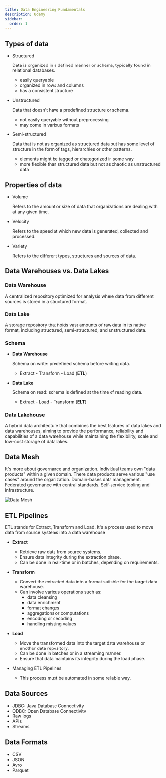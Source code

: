 ```yaml
---
title: Data Engineering Fundamentals
description: Udemy
sidebar:
  order: 1
---
```


## Types of data

- Structured

  Data is organized in a defined manner or schema, typically found in relational databases.

  - easily queryable
  - organized in rows and columns
  - has a consistent structure

- Unstructured

  Data that doesn't have a predefined structure or schema.

  - not easily queryable without preprocessing
  - may come in various formats

- Semi-structured

  Data that is not as organized as structured data but has some level  of structure in the form of tags, hierarchies or other patterns.

  - elements might be tagged or chategorized in some way
  - more flexible than structured data but not as chaotic as unstructured data

## Properties of data

- Volume
  
  Refers to the amount or size of data that organizations are dealing with at any given time.

- Velocity
  
  Refers to the speed at which new data is generated, collected and processed.

- Variety

  Refers to the different types, structures and sources of data.

## Data Warehouses vs. Data Lakes

### Data Warehouse

  A centralized repository optimized  for analysis where data from different sources is stored in a structured format.

### Data Lake

  A storage repository that holds vast amounts of raw data in its native format, including structured, semi-structured, and unstructured data.

### Schema

- **Data Warehouse**

  Schema on write: predefined schema before writing data.
  - Extract - Transform - Load (**ETL**)

- **Data Lake**

  Schema on read: schema is defined at the time of reading data.
  - Extract - Load - Transform (**ELT**)

### Data Lakehouse

A hybrid data architecture that combines the best features of data lakes and data warehouses, aiming to provide the performance, reliability and capabilities of a data warehouse while maintaining the flexibility, scale and low-cost storage of data lakes.

## Data Mesh

It's more about governance and organization. Individual teams own "data products" within a given domain. There data products serve various "use cases" around the organization. Domain-bases data management. Federated governance with central standards. Self-service tooling and infrastructure.

![Data Mesh](/img/data-mesh.png)

## ETL Pipelines

ETL stands for Extract, Transform and Load. It's a  process used to move data from source systems into a data warehouse

- **Extract**

  - Retrieve raw data from source systems.
  - Ensure data integrity during the extraction phase.
  - Can be done in real-time or in batches, depending on requirements.

- **Transform**
  
  - Convert the extracted data into a format suitable for the target data warehouse.
  - Can involve various operations such as:
    - data cleansing
    - data enrichment
    - format changes
    - aggregations or computations
    - encoding or decoding
    - handling missing values
  
- **Load**
    
  - Move the transformed data into the target data warehouse or another data repository.
  - Can be done in batches or in a streaming manner.
  - Ensure that data maintains its integrity during the load phase.
  
- Managing ETL Pipelines
    
  - This process must be automated in some reliable way.

## Data Sources

  - JDBC: Java Database Connectivity
  - ODBC: Open Database Connectivity
  - Raw logs
  - APIs
  - Streams

## Data Formats

  - CSV
  - JSON
  - Avro
  - Parquet
 




